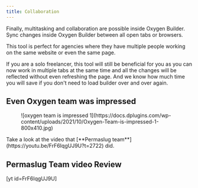 ```yaml
---
title: Collaboration
---
```


Finally, multitasking and collaboration are possible inside Oxygen Builder.  
Sync changes inside Oxygen Builder between all open tabs or browsers.

This tool is perfect for agencies where they have multiple people working on the same website or even the same page.

If you are a solo freelancer, this tool will still be beneficial for you as you can now work in multiple tabs at the same time and all the changes will be reflected without even refreshing the page. And we know how much time you will save if you don't need to load builder over and over again.

## Even Oxygen team was impressed

<figure class="wp-block-image size-large">![oxygen team is impressed 1](https://docs.dplugins.com/wp-content/uploads/2021/10/Oxygen-Team-is-impressed-1-800x410.jpg)</figure>Take a look at the video that [**Permaslug team**](https://youtu.be/FrF6IqgUJ9U?t=2722) did.

## Permaslug Team video Review

\[yt id=FrF6IqgUJ9U\]